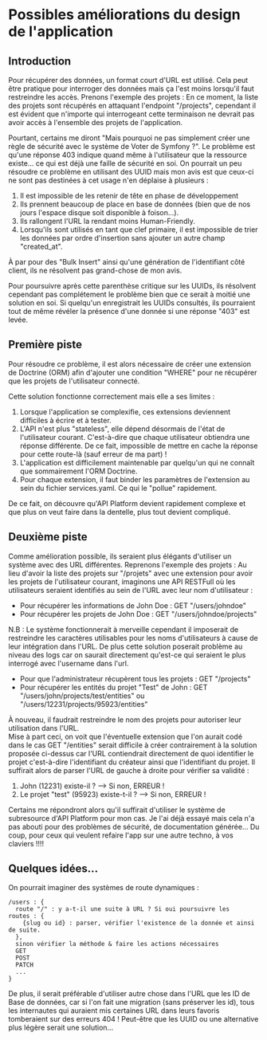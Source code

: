 # Possibles améliorations du design de l'application
## Introduction
Pour récupérer des données, un format court d'URL est utilisé. Cela peut être
pratique pour interroger des données mais ça l'est moins lorsqu'il faut
restreindre les accès. Prenons l'exemple des projets :
En ce moment, la liste des projets sont récupérés en attaquant l'endpoint
"/projects", cependant il est évident que n'importe qui interrogeant cette
terminaison ne devrait pas avoir accès à l'ensemble des projets de
l'application.
 
Pourtant, certains me diront "Mais pourquoi ne pas simplement créer une règle de sécurité
avec le système de Voter de Symfony ?". Le problème est qu'une réponse 403
indique quand même à l'utilisateur que la ressource existe... ce qui est déjà
une faille de sécurité en soi. On pourrait un peu résoudre ce problème en
utilisant des UUID mais mon avis est que ceux-ci ne sont pas destinées à cet
usage n'en déplaise à plusieurs :
 
  1. Il est impossible de les retenir de tête en phase de développement
  2. Ils prennent beaucoup de place en base de données (bien que de nos jours
     l'espace disque soit disponible à foison...).
  3. Ils rallongent l'URL la rendant moins Human-Friendly.
  4. Lorsqu'ils sont utilisés en tant que clef primaire, il est impossible de trier les données par ordre d'insertion sans ajouter
     un autre champ "created_at".
     
À par pour des "Bulk Insert" ainsi qu'une génération de l'identifiant côté
client, ils ne résolvent pas grand-chose de mon avis.

Pour poursuivre après cette parenthèse critique sur les UUIDs, ils résolvent
cependant pas complétement le problème bien que ce serait à moitié une solution
en soi. Si quelqu'un enregistrait les UUIDs consultés, ils pourraient
tout de même révéler la présence d'une donnée si une réponse "403" est levée.

## Première piste
Pour résoudre ce problème, il est alors nécessaire de créer une
extension de Doctrine (ORM) afin d'ajouter une condition "WHERE" pour ne
récupérer que les projets de l'utilisateur connecté.

Cette solution fonctionne correctement mais elle a ses limites :

 1. Lorsque l'application se complexifie, ces extensions deviennent difficiles à
    écrire et à tester.
 2. L'API n'est plus "stateless", elle dépend désormais de l'état de
    l'utilisateur courant. C'est-à-dire que chaque utilisateur obtiendra une 
    réponse différente. De ce fait, impossible de mettre en cache la
    réponse pour cette route-là (sauf erreur de ma part) ! 
 3. L'application est difficilement maintenable par quelqu'un qui ne connaît que
    sommairement l'ORM Doctrine.
 4. Pour chaque extension, il faut binder les paramètres de l'extension au sein
    du fichier services.yaml. Ce qui le "pollue" rapidement.

De ce fait, on découvre qu'API Platform devient rapidement complexe et que plus
on veut faire dans la dentelle, plus tout devient compliqué.

## Deuxième piste
Comme amélioration possible, ils seraient plus élégants d'utiliser un système
avec des URL différentes. Reprenons l'exemple des projets :
Au lieu d'avoir la liste des projets sur "/projets" avec une extension pour
avoir les projets de l'utilisateur courant, imaginons une API RESTFull où les 
utilisateurs seraient identifiés au sein de l'URL avec leur nom d'utilisateur :

 - Pour récupérer les informations de John Doe : GET "/users/johndoe"
 - Pour récupérer les projets de John Doe : GET "/users/johndoe/projects"
 
N.B : Le système fonctionnerait à merveille cependant il imposerait de
      restreindre les caractères utilisables pour les noms d'utilisateurs à
      cause de leur intégration dans l'URL. De plus cette solution poserait
      problème au niveau des logs car on saurait directement qu'est-ce qui
      seraient le plus interrogé avec l'username dans l'url.
 
 - Pour que l'administrateur récupèrent tous les projets : GET "/projects"
 - Pour récupérer les entités du projet "Test" de John : 
   GET "/users/john/projects/test/entities"
   ou "/users/12231/projects/95923/entities"
   
À nouveau, il faudrait restreindre le nom des projets pour autoriser leur
utilisation dans l'URL. <br>
Mise à part ceci, on voit que l'éventuelle
extension que l'on aurait codé dans le cas GET "/entities" serait
difficile à créer contrairement à la solution proposée ci-dessus car
l'URL contiendrait directement de quoi identifier le projet c'est-à-dire
l'identifiant du créateur ainsi que l'identifiant du projet.
Il suffirait alors de parser l'URL de gauche à droite pour vérifier sa
validité :
      
 1. John (12231) existe-il ? --> Si non, ERREUR !
 2. Le projet "test" (95923) existe-t-il ? --> Si non, ERREUR !
 
Certains me répondront alors qu'il suffirait d'utiliser le système de 
subresource d'API Platform pour mon cas. Je l'ai déjà essayé mais cela n'a pas 
abouti pour des problèmes de sécurité, de documentation générée... Du coup, pour
ceux qui veulent refaire l'app sur une autre techno, à vos claviers !!!!

## Quelques idées...
On pourrait imaginer des systèmes de route dynamiques :
```
/users : {
  route "/" : y a-t-il une suite à URL ? Si oui poursuivre les routes : {
    {slug ou id} : parser, vérifier l'existence de la donnée et ainsi de suite.
  },
  sinon vérifier la méthode & faire les actions nécessaires
  GET
  POST
  PATCH
  ...
}
```

De plus, il serait préférable d'utiliser autre chose dans l'URL que les ID de
Base de données, car si l'on fait une migration (sans préserver les id),
tous les internautes qui auraient mis certaines URL dans leurs favoris 
tomberaient sur des erreurs 404 ! Peut-être que les UUID ou une alternative plus
légère serait une solution...
      
     
